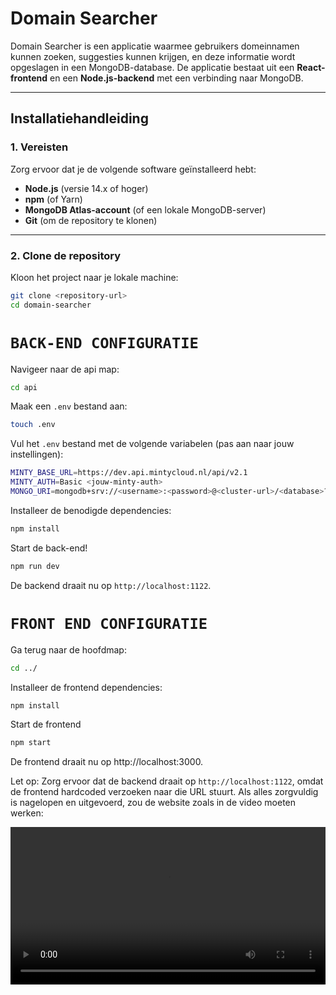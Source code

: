 # Domain Searcher

Domain Searcher is een applicatie waarmee gebruikers domeinnamen kunnen zoeken, suggesties kunnen krijgen, en deze informatie wordt opgeslagen in een MongoDB-database. De applicatie bestaat uit een **React-frontend** en een **Node.js-backend** met een verbinding naar MongoDB.

---

## Installatiehandleiding

### 1. Vereisten
Zorg ervoor dat je de volgende software geïnstalleerd hebt:
- **Node.js** (versie 14.x of hoger)
- **npm** (of Yarn)
- **MongoDB Atlas-account** (of een lokale MongoDB-server)
- **Git** (om de repository te klonen)

---

### 2. Clone de repository
Kloon het project naar je lokale machine:

```bash
git clone <repository-url>
cd domain-searcher
```

# ```BACK-END CONFIGURATIE```

Navigeer naar de api map:

```bash
cd api
```
Maak een ``.env`` bestand aan:

```bash
touch .env
```

Vul het ``.env`` bestand met de volgende variabelen (pas aan naar jouw instellingen):

```bash
MINTY_BASE_URL=https://dev.api.mintycloud.nl/api/v2.1
MINTY_AUTH=Basic <jouw-minty-auth>
MONGO_URI=mongodb+srv://<username>:<password>@<cluster-url>/<database>?retryWrites=true&w=majority
```

Installeer de benodigde dependencies:

```bash
npm install 
```

Start de back-end! 

```bash 
npm run dev 
```

De backend draait nu op ``http://localhost:1122``.

# ```FRONT END CONFIGURATIE```

Ga terug naar de hoofdmap:

```bash
cd ../
```

Installeer de frontend dependencies:

```bash
npm install
```

Start de frontend

```bash
npm start
```

De frontend draait nu op http://localhost:3000.

Let op: Zorg ervoor dat de backend draait op ``http://localhost:1122``, omdat de frontend hardcoded verzoeken naar die URL stuurt.
Als alles zorgvuldig is nagelopen en uitgevoerd, zou de website zoals in de video moeten werken:

<video width="100%" controls>
  <source src="./public/assets/demo.mov" type="video/mp4">
</video>

